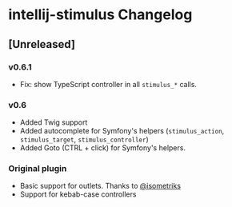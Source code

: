 <!-- Keep a Changelog guide -> https://keepachangelog.com -->

# intellij-stimulus Changelog

## [Unreleased]

### v0.6.1

- Fix: show TypeScript controller in all `stimulus_*` calls.

### v0.6

- Added Twig support
- Added autocomplete for Symfony's helpers (`stimulus_action`, `stimulus_target`, `stimulus_controller`)
- Added Goto (CTRL + click) for Symfony's helpers.

### Original plugin
- Basic support for outlets. Thanks to [@isometriks](https://github.com/isometriks) 
- Support for kebab-case controllers
